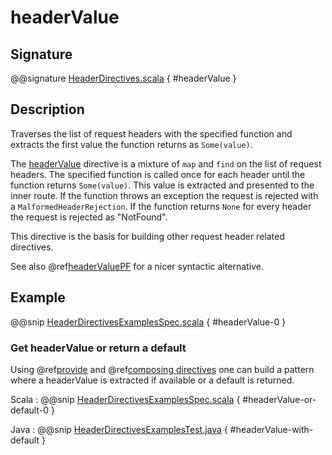# headerValue

## Signature

@@signature [HeaderDirectives.scala]($akka-http$/akka-http/src/main/scala/akka/http/scaladsl/server/directives/HeaderDirectives.scala) { #headerValue }

## Description

Traverses the list of request headers with the specified function and extracts the first value the function returns as
`Some(value)`.

The [headerValue]() directive is a mixture of `map` and `find` on the list of request headers. The specified function
is called once for each header until the function returns `Some(value)`. This value is extracted and presented to the
inner route. If the function throws an exception the request is rejected with a `MalformedHeaderRejection`. If the
function returns `None` for every header the request is rejected as "NotFound".

This directive is the basis for building other request header related directives.

See also @ref[headerValuePF](headerValuePF.md) for a nicer syntactic alternative.

## Example

@@snip [HeaderDirectivesExamplesSpec.scala]($test$/scala/docs/http/scaladsl/server/directives/HeaderDirectivesExamplesSpec.scala) { #headerValue-0 }

### Get headerValue or return a default

Using @ref[provide](../basic-directives/provide.md) and @ref[composing directives](../index.md#composing-directives) one can build a pattern where a headerValue is extracted if available or a default is returned. 

Scala
:  @@snip [HeaderDirectivesExamplesSpec.scala]($test$/scala/docs/http/scaladsl/server/directives/HeaderDirectivesExamplesSpec.scala) { #headerValue-or-default-0 }

Java
:  @@snip [HeaderDirectivesExamplesTest.java]($test$/java/docs/http/javadsl/server/directives/HeaderDirectivesExamplesTest.java) { #headerValue-with-default }
